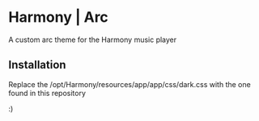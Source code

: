 # Harmony | Arc

A custom arc theme for the Harmony music player

## Installation

Replace the /opt/Harmony/resources/app/app/css/dark.css with the one found in this repository

:)
